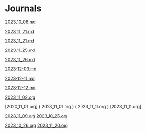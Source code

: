 # Journals

[2023_10_08.md](2023_10_08.md)

[2023_11_21.md](2023_11_21.md)

[2023_11_21.md](2023_11_21.md)

[2023_11_25.md](2023_11_25.md)

[2023_11_26.md](2023_11_26.md)

[2023-12-03.md](2023-12-03.md)

[2023-12-11.md](2023-12-11.md)

[2023-12-12.md]( 2023-12-12.md )

[2023_11_02.org]( 2023_11_02.org )

[2023_11_01.org]
( 2023_11_01.org )
( 2023_11_11.org )
[2023_11_11.org]

[2023_11_09.org]( 2023_11_09.org )
[2023_10_25.org]( 2023_10_25.org )

[2023_10_26.org]( 2023_10_26.org )
[2023_11_20.org]( 2023_11_20.org )
